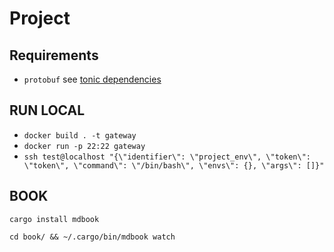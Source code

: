 # Project

## Requirements

- `protobuf` see [tonic dependencies](https://github.com/hyperium/tonic#dependencies)

## RUN LOCAL

- `docker build . -t gateway`
- `docker run -p 22:22 gateway`
- `ssh test@localhost "{\"identifier\": \"project_env\", \"token\": \"token\", \"command\": \"/bin/bash\", \"envs\": {}, \"args\": []}"`

## BOOK

```shell
cargo install mdbook
```

```shell
cd book/ && ~/.cargo/bin/mdbook watch
```